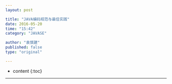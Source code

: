 ```yaml
---
layout: post

title: "JAVA编码规范与最佳实践"
date: 2016-05-20
time: "15:42"
category: "JAVASE"

author: "袁慎建"
published: false    
type: "original"

---
```


* content
{:toc}

---


